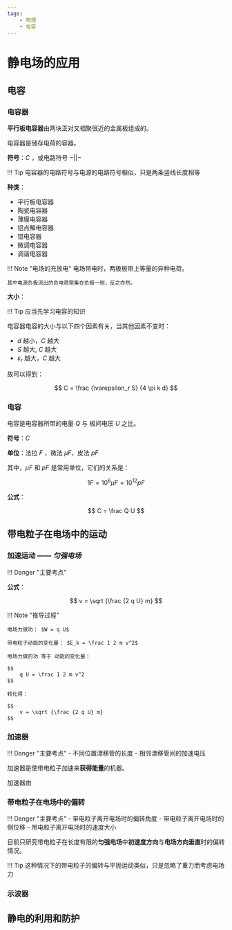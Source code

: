 ```yaml
---
tags:
    - 物理
    - 电容
---
```


# 静电场的应用

## 电容

### 电容器

**平行板电容器**由两块正对又相聚很近的金属板组成的。

电容器是储存电荷的容器。

**符号**：$C$ ，或电路符号 $-| |-$

!!! Tip
    电容器的电路符号与电源的电路符号相似，只是两条竖线长度相等

**种类**：

- 平行板电容器
- 陶瓷电容器
- 薄膜电容器
- 铝点解电容器
- 钽电容器
- 微调电容器
- 调谐电容器

!!! Note "电场的充放电"
    电场带电时，两极板带上等量的异种电荷。

    其中电源负极流出的负电荷聚集在负极一侧，反之亦然。

**大小**：

!!! Tip
    应当先学习电容的知识

电容器电容的大小与以下四个因素有关，当其他因素不变时：

- $d$ 越小，$C$ 越大
- $S$ 越大, $C$ 越大
- $\varepsilon_r$ 越大，$C$ 越大

故可以得到：

$$
    C = \frac {\varepsilon_r S} {4 \pi k d}
$$

### 电容

电容是电容器所带的电量 $Q$ 与 板间电压 $U$ 之比。

**符号**：$C$

**单位**：法拉 $F$ ，微法 $\mu F$，皮法 $p F$

其中，$\mu F$ 和 $pF$ 是常用单位，它们的关系是：

$$
    1 F = 10^6 \mu F = 10^{12} p F
$$

**公式**：

$$
    C = \frac Q U
$$

## 带电粒子在电场中的运动

### 加速运动 —— *匀强电场*

!!! Danger "主要考点"

**公式**：

$$
    v = \sqrt {\frac {2 q U} m}
$$

!!! Note "推导过程"

    电场力做功： $W = q U$

    带电粒子动能的变化量： $E_k = \frac 1 2 m v^2$

    电场力做的功 等于 动能的变化量：

    $$
        q U = \frac 1 2 m v^2 
    $$

    转化得：

    $$
        v = \sqrt {\frac {2 q U} m}
    $$

### 加速器

!!! Danger "主要考点"
    - 不同位置漂移管的长度
    - 相邻漂移管间的加速电压

加速器是使带电粒子加速来**获得能量**的机器。

加速器由

### 带电粒子在电场中的偏转

!!! Danger "主要考点"
    - 带电粒子离开电场时的偏转角度
    - 带电粒子离开电场时的侧位移
    - 带电粒子离开电场时的速度大小

目前只研究带电粒子在长度有限的**匀强电场**中**初速度方向**与**电场方向垂直**时的偏转情况。

!!! Tip
    这种情况下的带电粒子的偏转与平抛运动类似，只是忽略了重力而考虑电场力



### 示波器

## 静电的利用和防护
